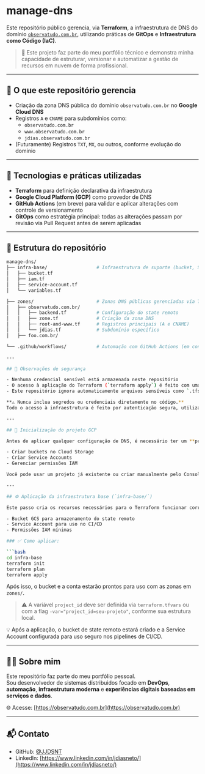 # manage-dns

Este repositório público gerencia, via **Terraform**, a infraestrutura de DNS do domínio [`observatudo.com.br`](https://observatudo.com.br), utilizando práticas de **GitOps** e **Infraestrutura como Código (IaC)**.

> 🎯 Este projeto faz parte do meu portfólio técnico e demonstra minha capacidade de estruturar, versionar e automatizar a gestão de recursos em nuvem de forma profissional.

---

## 🔧 O que este repositório gerencia

- Criação da zona DNS pública do domínio `observatudo.com.br` no **Google Cloud DNS**
- Registros `A` e `CNAME` para subdomínios como:
  - `observatudo.com.br`
  - `www.observatudo.com.br`
  - `jdias.observatudo.com.br`
- (Futuramente) Registros `TXT`, `MX`, ou outros, conforme evolução do domínio

---

## 🧱 Tecnologias e práticas utilizadas

- **Terraform** para definição declarativa da infraestrutura
- **Google Cloud Platform (GCP)** como provedor de DNS
- **GitHub Actions** (em breve) para validar e aplicar alterações com controle de versionamento
- **GitOps** como estratégia principal: todas as alterações passam por revisão via Pull Request antes de serem aplicadas

---

## 📁 Estrutura do repositório

```bash
manage-dns/
├── infra-base/                  # Infraestrutura de suporte (bucket, SA, IAM)
│   ├── bucket.tf
│   ├── iam.tf
│   ├── service-account.tf
│   └── variables.tf

├── zones/                       # Zonas DNS públicas gerenciadas via Terraform
│   ├── observatudo.com.br/
│   │   ├── backend.tf           # Configuração do state remoto
│   │   ├── zone.tf              # Criação da zona DNS
│   │   ├── root-and-www.tf      # Registros principais (A e CNAME)
│   │   └── jdias.tf             # Subdomínio específico
│   ├── foo.com.br/          

└── .github/workflows/           # Automação com GitHub Actions (em construção)

---

## 🔐 Observações de segurança

- Nenhuma credencial sensível está armazenada neste repositório
- O acesso à aplicação do Terraform (`terraform apply`) é feito com uma **Service Account do GCP via CI/CD** (em construção)
- Este repositório ignora automaticamente arquivos sensíveis como `.tfstate`, `.tfvars`, chaves e configurações locais via `.gitignore`

**⚠️ Nunca inclua segredos ou credenciais diretamente no código.**  
Todo o acesso à infraestrutura é feito por autenticação segura, utilizando service accounts com permissões mínimas no GCP.

---

## 🚀 Inicialização do projeto GCP

Antes de aplicar qualquer configuração de DNS, é necessário ter um **projeto GCP com billing ativado** e permissões para:

- Criar buckets no Cloud Storage
- Criar Service Accounts
- Gerenciar permissões IAM

Você pode usar um projeto já existente ou criar manualmente pelo Console GCP.

---

## ⚙️ Aplicação da infraestrutura base (`infra-base/`)

Este passo cria os recursos necessários para o Terraform funcionar corretamente:

- Bucket GCS para armazenamento do state remoto
- Service Account para uso no CI/CD
- Permissões IAM mínimas

### ✅ Como aplicar:

```bash
cd infra-base
terraform init
terraform plan
terraform apply
```
Após isso, o bucket e a conta estarão prontos para uso com as zonas em `zones/`.

> ⚠️ A variável `project_id` deve ser definida via `terraform.tfvars` ou com a flag `-var="project_id=seu-projeto"`, conforme sua estrutura local.

💡 Após a aplicação, o bucket de state remoto estará criado e a Service Account configurada para uso seguro nos pipelines de CI/CD.


---

## 👨‍💻 Sobre mim

Este repositório faz parte do meu portfólio pessoal.  
Sou desenvolvedor de sistemas distribuidos focado em **DevOps**, **automação**, **infraestrutura moderna** e **experiências digitais baseadas em serviços e dados**.

🌐 Acesse: [https://observatudo.com.br](https://observatudo.com.br)

---

## 📬 Contato

- GitHub: [@JJDSNT](https://github.com/JJDSNT)  
- LinkedIn: [https://www.linkedin.com/in/jdiasneto/](https://www.linkedin.com/in/jdiasneto/)
